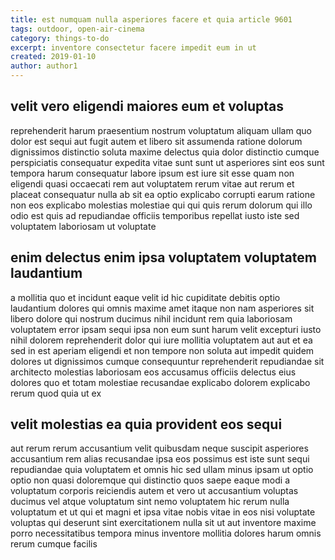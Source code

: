 ```yaml
---
title: est numquam nulla asperiores facere et quia article 9601
tags: outdoor, open-air-cinema
category: things-to-do
excerpt: inventore consectetur facere impedit eum in ut
created: 2019-01-10
author: author1
---
```


## velit vero eligendi maiores eum et voluptas

reprehenderit harum praesentium nostrum voluptatum aliquam ullam quo dolor est sequi aut fugit autem et libero sit assumenda ratione dolorum dignissimos distinctio soluta maxime delectus quia dolor distinctio cumque perspiciatis consequatur expedita vitae sunt sunt ut asperiores sint eos sunt tempora harum consequatur labore ipsum est iure sit esse quam non eligendi quasi occaecati rem aut voluptatem rerum vitae aut rerum et placeat consequatur nulla ab sit ea optio explicabo corrupti earum ratione non eos explicabo molestias molestiae qui qui quis rerum dolorum qui illo odio est quis ad repudiandae officiis temporibus repellat iusto iste sed voluptatem laboriosam ut voluptate

## enim delectus enim ipsa voluptatem voluptatem laudantium

a mollitia quo et incidunt eaque velit id hic cupiditate debitis optio laudantium dolores qui omnis maxime amet itaque non nam asperiores sit libero dolore qui nostrum ducimus nihil incidunt rem quia laboriosam voluptatem error ipsam sequi ipsa non eum sunt harum velit excepturi iusto nihil dolorem reprehenderit dolor qui iure mollitia voluptatem aut aut et ea sed in est aperiam eligendi et non tempore non soluta aut impedit quidem dolores ut dignissimos cumque consequuntur reprehenderit repudiandae sit architecto molestias laboriosam eos accusamus officiis delectus eius dolores quo et totam molestiae recusandae explicabo dolorem explicabo rerum quod quia ut ex

## velit molestias ea quia provident eos sequi

aut rerum rerum accusantium velit quibusdam neque suscipit asperiores accusantium rem alias recusandae ipsa eos possimus est iste sunt sequi repudiandae quia voluptatem et omnis hic sed ullam minus ipsam ut optio optio non quasi doloremque qui distinctio quos saepe eaque modi a voluptatum corporis reiciendis autem et vero ut accusantium voluptas ducimus vel atque voluptatum sint nemo voluptatem hic rerum nulla voluptatum et ut qui et magni et ipsa vitae nobis vitae in eos nisi voluptate voluptas qui deserunt sint exercitationem nulla sit ut aut inventore maxime porro necessitatibus tempora minus inventore mollitia dolores harum omnis rerum cumque facilis
